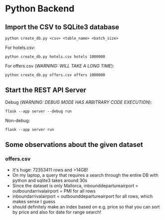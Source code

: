 # Python Backend

## Import the CSV to SQLite3 database

```
python create_db.py <csv> <table_name> <batch_size>
```

For hotels.csv:
```
python create_db.py hotels.csv hotels 1000000
```

For offers.csv (*WARNING: WILL TAKE A LONG TIME*):
```
python create_db.py offers.csv offers 1000000
```


## Start the REST API Server

Debug (*WARNING: DEBUG MODE HAS ARBITRARY CODE EXECUTION*):
```
flask --app server --debug run
```

Non-debug:
```
flask --app server run
```


## Some observations about the given dataset

### offers.csv
- It's huge: 72353411 rows and >14GB!
- On my laptop, a query that requires a search through the entire DB with python and sqlite3 takes around 30s
- Since the dataset is only Mallorca, inbounddepartureairport = outboundarrivalairport = PMI for all rows
- inboundarrivalairport = outbounddepartureairport for all rows, which makes sense I guess
- should definitely make an index based on e.g. price so that you can sort by price and also for date for range search!
